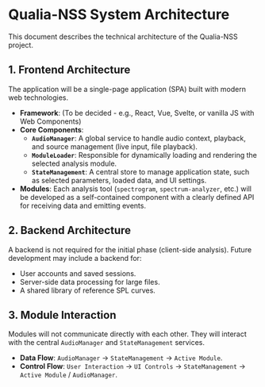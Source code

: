 # Qualia-NSS System Architecture

This document describes the technical architecture of the Qualia-NSS project.

## 1. Frontend Architecture

The application will be a single-page application (SPA) built with modern web technologies.

*   **Framework**: (To be decided - e.g., React, Vue, Svelte, or vanilla JS with Web Components)
*   **Core Components**:
    *   **`AudioManager`**: A global service to handle audio context, playback, and source management (live input, file playback).
    *   **`ModuleLoader`**: Responsible for dynamically loading and rendering the selected analysis module.
    *   **`StateManagement`**: A central store to manage application state, such as selected parameters, loaded data, and UI settings.
*   **Modules**: Each analysis tool (`spectrogram`, `spectrum-analyzer`, etc.) will be developed as a self-contained component with a clearly defined API for receiving data and emitting events.

## 2. Backend Architecture

A backend is not required for the initial phase (client-side analysis). Future development may include a backend for:

*   User accounts and saved sessions.
*   Server-side data processing for large files.
*   A shared library of reference SPL curves.

## 3. Module Interaction

Modules will not communicate directly with each other. They will interact with the central `AudioManager` and `StateManagement` services.

*   **Data Flow**: `AudioManager` -> `StateManagement` -> `Active Module`.
*   **Control Flow**: `User Interaction` -> `UI Controls` -> `StateManagement` -> `Active Module` / `AudioManager`.
